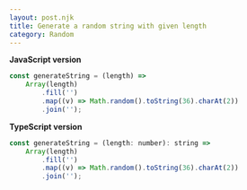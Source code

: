 ```yaml
---
layout: post.njk
title: Generate a random string with given length
category: Random
---
```


**JavaScript version**

```js
const generateString = (length) =>
    Array(length)
        .fill('')
        .map((v) => Math.random().toString(36).charAt(2))
        .join('');
```

**TypeScript version**

```js
const generateString = (length: number): string =>
    Array(length)
        .fill('')
        .map((v) => Math.random().toString(36).charAt(2))
        .join('');
```
